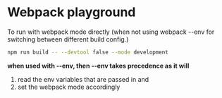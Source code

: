# Webpack playground

To run with webpack mode directly (when not using webpack --env for switching between different build config.)

```bash
npm run build -- --devtool false --mode development
```

**when used with --env, then --env takes precedence as it will**

1. read the env variables that are passed in and
2. set the webpack mode accordingly


